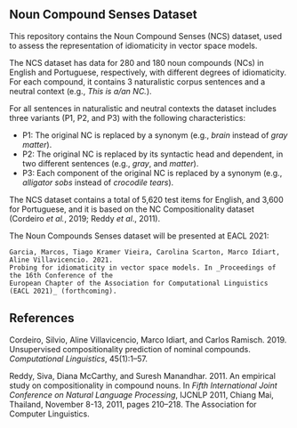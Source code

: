 Noun Compound Senses Dataset
----------------------------

This repository contains the Noun Compound Senses (NCS) dataset, used to assess the representation of idiomaticity in vector space models.

The NCS dataset has data for 280 and 180 noun compounds (NCs) in English and Portuguese, respectively, with different degrees of idiomaticity. For each compound, it contains 3 naturalistic corpus sentences and a neutral context (e.g., _This is a/an NC._).

For all sentences in naturalistic and neutral contexts the dataset includes three variants (P1, P2, and P3) with the following characteristics:

  * P1: The original NC is replaced by a synonym (e.g., _brain_ instead of _gray matter_).
  * P2: The original NC is replaced by its syntactic head and dependent, in two different sentences (e.g., _gray_, and _matter_).
  * P3: Each component of the original NC is replaced by a synonym (e.g., _alligator sobs_ instead of _crocodile tears_).

The NCS dataset contains a total of 5,620 test items for English, and 3,600 for Portuguese, and it is based on the NC Compositionality dataset (Cordeiro _et al._, 2019; Reddy _et al_., 2011).

The Noun Compounds Senses dataset will be presented at EACL 2021:

```
Garcia, Marcos, Tiago Kramer Vieira, Carolina Scarton, Marco Idiart, Aline Villavicencio. 2021.
Probing for idiomaticity in vector space models. In _Proceedings of the 16th Conference of the
European Chapter of the Association for Computational Linguistics (EACL 2021)_ (forthcoming).
```

## References
Cordeiro, Silvio, Aline Villavicencio, Marco Idiart, and Carlos Ramisch. 2019. Unsupervised compositionality prediction of nominal compounds. _Computational Linguistics_, 45(1):1–57.

Reddy, Siva, Diana McCarthy, and Suresh Manandhar. 2011. An empirical study on compositionality in compound nouns. In _Fifth International Joint Conference on Natural Language Processing_, IJCNLP 2011, Chiang Mai, Thailand, November 8-13, 2011, pages 210–218. The Association for Computer Linguistics.

